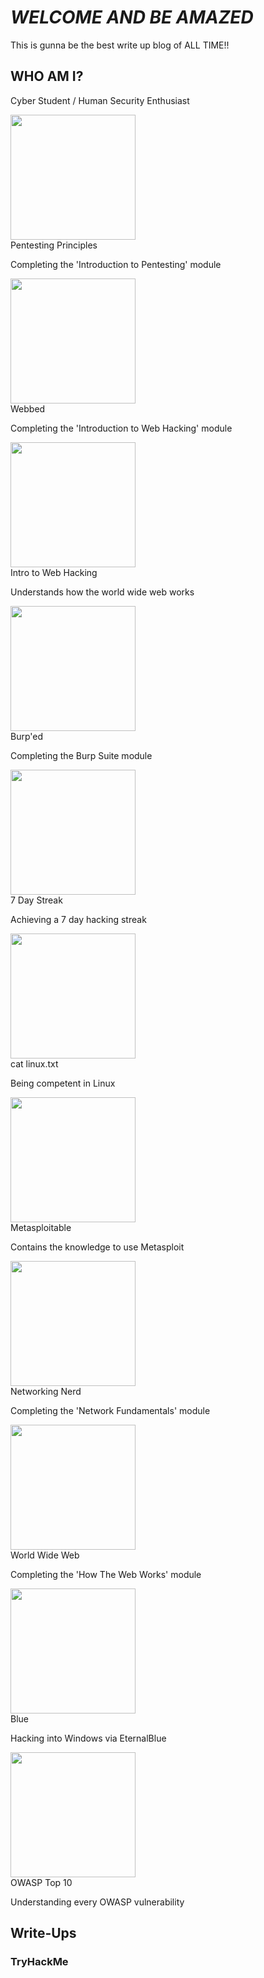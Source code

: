 # _**WELCOME AND BE AMAZED**_

This is gunna be the best write up blog of ALL TIME!!

## WHO AM I?

Cyber Student / Human Security Enthusiast

<script src="https://tryhackme.com/badge/1024724"></script>

<img src="https://tryhackme.com/img/badges/introtooffensivesecurity.svg" width="200" height="200">
<div class="size-18 bold">Pentesting Principles</div>
<p class="m-0 faded">Completing the 'Introduction to Pentesting' module</p>

<img src="https://tryhackme.com/img/badges/webbed.svg" width="200" height="200">
<div class="size-18 bold">Webbed</div>
<p class="m-0 faded">Completing the 'Introduction to Web Hacking' module</p>

<img src="https://tryhackme.com/img/badges/introtowebsecurity.svg" width="200" height="200">
<div class="size-18 bold">Intro to Web Hacking</div>
<p class="m-0 faded">Understands how the world wide web works</p>

<img src="https://tryhackme.com/img/badges/burpsuite.svg" width="200" height="200">
<div class="size-18 bold">Burp'ed</div>
<p class="m-0 faded">Completing the Burp Suite module</p>


<img src="https://tryhackme.com/img/badges/streak7.svg" width="200" height="200">
<div class="size-18 bold">7 Day Streak</div>
<p class="m-0 faded">Achieving a 7 day hacking streak</p>
                            
<img src="https://tryhackme.com/img/badges/linux.svg" width="200" height="200">
<div class="size-18 bold">cat linux.txt</div>
<p class="m-0 faded">Being competent in Linux</p>
                            
<img src="https://tryhackme.com/img/badges/metasploit.svg" width="200" height="200">
<div class="size-18 bold">Metasploitable</div>
<p class="m-0 faded">Contains the knowledge to use Metasploit</p>

                            
<img src="https://tryhackme.com/img/badges/networkfundamentals.svg" width="200" height="200">
<div class="size-18 bold">Networking Nerd</div>
<p class="m-0 faded">Completing the 'Network Fundamentals' module</p>
                            
<img src="https://tryhackme.com/img/badges/howthewebworks.svg" width="200" height="200">
<div class="size-18 bold">World Wide Web</div>
<p class="m-0 faded">Completing the 'How The Web Works' module</p>
                            
<img src="https://tryhackme.com/img/badges/blue.svg" width="200" height="200">
<div class="size-18 bold">Blue</div>
<p class="m-0 faded">Hacking into Windows via EternalBlue</p>
                            
<img src="https://tryhackme.com/img/badges/owasptop10.svg" class="badge-image" width="200" height="200">
<div class="size-18 bold">OWASP Top 10</div>
<p class="m-0 faded">Understanding every OWASP vulnerability</p>

## Write-Ups

### TryHackMe

